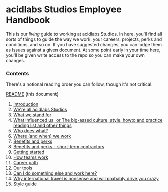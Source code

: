 # acidlabs Studios Employee Handbook

This is our _living_ guide to working at acidlabs Studios. In here, you'll find all sorts of things to guide the way we work, your careers, projects, perks and conditions, and so on. If you have suggested changes, you can lodge them as Issues against a given document. At some point early in your time here, you'll be given write access to the repo so you can make your own changes.

### Contents

There's a notional reading order you can follow, though it's not critical.

[README](README.md) (this document)
1. [Introduction](introduction.md)
2. [We're all acidlabs Studios](were-all-acidlabs-studios.md)
3. [What we stand for](what-we-stand-for.md)
4. [What influenced us, or The big-assed culture, style, howto and practice reading list and other things](influences.md)
5. [Who does what?](who-does-what.md)
6. [Where (and when) we work](where-we-work.md)
7. [Benefits and perks](benefits-and-perks.md)
8. [Benefits and perks - short-term contractors](benefits-and-perks-contractors.md)
9. [Getting started](getting-started.md)
10. [How teams work](how-teams-work.md)
11. [Career path](career-path.md)
12. [Our tools](our-tools.md)
13. [Can I do something else and work here?](moonlighting.md)
14. [Why international travel is nonsense and will probably drive you crazy](international-travel.md)
15. [Style guide](style-guide.md)
